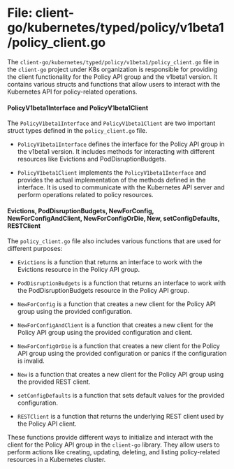 # File: client-go/kubernetes/typed/policy/v1beta1/policy_client.go

The `client-go/kubernetes/typed/policy/v1beta1/policy_client.go` file in the `client-go` project under K8s organization is responsible for providing the client functionality for the Policy API group and the v1beta1 version. It contains various structs and functions that allow users to interact with the Kubernetes API for policy-related operations.

#### PolicyV1beta1Interface and PolicyV1beta1Client
The `PolicyV1beta1Interface` and `PolicyV1beta1Client` are two important struct types defined in the `policy_client.go` file.

- `PolicyV1beta1Interface` defines the interface for the Policy API group in the v1beta1 version. It includes methods for interacting with different resources like Evictions and PodDisruptionBudgets.

- `PolicyV1beta1Client` implements the `PolicyV1beta1Interface` and provides the actual implementation of the methods defined in the interface. It is used to communicate with the Kubernetes API server and perform operations related to policy resources.

#### Evictions, PodDisruptionBudgets, NewForConfig, NewForConfigAndClient, NewForConfigOrDie, New, setConfigDefaults, RESTClient
The `policy_client.go` file also includes various functions that are used for different purposes:

- `Evictions` is a function that returns an interface to work with the Evictions resource in the Policy API group.

- `PodDisruptionBudgets` is a function that returns an interface to work with the PodDisruptionBudgets resource in the Policy API group.

- `NewForConfig` is a function that creates a new client for the Policy API group using the provided configuration.

- `NewForConfigAndClient` is a function that creates a new client for the Policy API group using the provided configuration and client.

- `NewForConfigOrDie` is a function that creates a new client for the Policy API group using the provided configuration or panics if the configuration is invalid.

- `New` is a function that creates a new client for the Policy API group using the provided REST client.

- `setConfigDefaults` is a function that sets default values for the provided configuration.

- `RESTClient` is a function that returns the underlying REST client used by the Policy API client.

These functions provide different ways to initialize and interact with the client for the Policy API group in the `client-go` library. They allow users to perform actions like creating, updating, deleting, and listing policy-related resources in a Kubernetes cluster.

